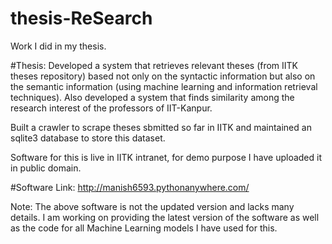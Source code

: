 # thesis-ReSearch
Work I did in my thesis.

#Thesis: Developed a system that retrieves relevant theses (from IITK theses repository) based not only on the syntactic information but also on the semantic information (using machine learning and information retrieval techniques). Also developed a system that finds similarity among the research interest of the professors of IIT-Kanpur.

Built a crawler to scrape theses sbmitted so far in IITK and maintained an sqlite3 database to store this dataset.

Software for this is live in IITK intranet, for demo purpose I have uploaded it in public domain.

#Software Link: http://manish6593.pythonanywhere.com/

Note: The above software is not the updated version and lacks many details. I am working on providing the latest version of the software as well as the code for all Machine Learning models I have used for this.
